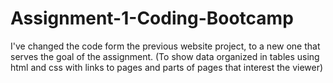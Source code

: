 # Assignment-1-Coding-Bootcamp

I've changed the code form the previous website project, to a new one that serves the goal of the assignment. (To show data organized in tables using html and css 
with links to pages and parts of pages that interest the viewer)
